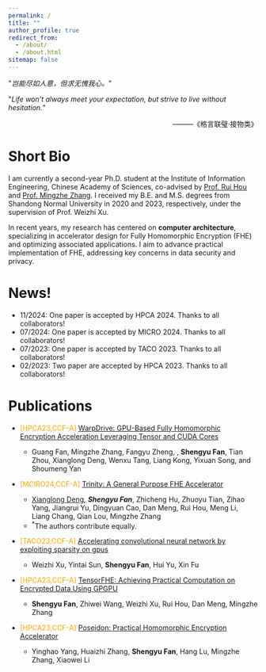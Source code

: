 ```yaml
---
permalink: /
title: ""
author_profile: true
redirect_from: 
  - /about/
  - /about.html
sitemap: false
---
```


"*岂能尽如人意，但求无愧我心。*"

"*Life won't always meet your expectation, but strive to live without hesitation.*"
<p style="text-align: right;">
                        ———《格言联璧·接物类》
</p>

Short Bio
=== 

<!-- Hi! I am currently a two-year Ph.D. student in Institute of Information Engineering, Chinese Academy of Sciences, co-advised by [Prof. Rui Hou](http://hourui-arch.net/) and [Prof. Mingzhe Zhang](https://mingzhe-zhang.github.io/). I received my B.E. and M.S. degree from the Shandong Normal University in 2020 and 2023, under the supervision of Prof. Weizhi Xu, respectively. -->
I am currently a second-year Ph.D. student at the Institute of Information Engineering, Chinese Academy of Sciences, co-advised by [Prof. Rui Hou](http://hourui-arch.net/) and [Prof. Mingzhe Zhang](https://mingzhe-zhang.github.io/). I received my B.E. and M.S. degrees from Shandong Normal University in 2020 and 2023, respectively, under the supervision of Prof. Weizhi Xu.

<!-- In recent years, my research interests lie in the domain of computer architecture, with a specialized focus on the design of accelerators for Fully Homomorphic Encryption (FHE) and the optimization of related FHE applications. -->
In recent years, my research has centered on **computer architecture**, specializing in accelerator design for Fully Homomorphic Encryption (FHE) and optimizing associated applications. I aim to advance practical implementation of FHE, addressing key concerns in data security and privacy.


News!
======
- 11/2024: One paper is accepted by HPCA 2024. Thanks to all collaborators!
- 07/2024: One paper is accepted by MICRO 2024. Thanks to all collaborators!
- 07/2023: One paper is accepted by TACO 2023. Thanks to all collaborators!
- 02/2023: Two paper are accepted by HPCA 2023. Thanks to all collaborators!
<!-- - 08/2022: One paper is accepted by INS 2022. Thanks to all collaborators! -->

Publications
======
- <span style="color:orange">[HPCA23,CCF-A] </span>
[WarpDrive: GPU-Based Fully Homomorphic Encryption Acceleration Leveraging Tensor and CUDA Cores](TBD)
  - Guang Fan, Mingzhe Zhang, Fangyu Zheng, , **Shengyu Fan**, Tian Zhou, Xianglong Deng, Wenxu Tang,
Liang Kong, Yixuan Song, and Shoumeng Yan

- <span style="color:orange">[MCIRO24,CCF-A] </span>
[Trinity: A General Purpose FHE Accelerator](TBD) 
  - [Xianglong Deng](https://xldeng-chn.github.io/)<sup>*</sup>, **Shengyu Fan**<sup>*</sup>, Zhicheng Hu,
Zhuoyu Tian, 
Zihao Yang, 
Jiangrui Yu, 
Dingyuan Cao, 
Dan Meng, 
Rui Hou, 
Meng Li, 
Liang Chang,
Qian Lou, 
Mingzhe Zhang
  - <sup>*</sup>The authors contribute equally.

- <span style="color:orange">[TACO23,CCF-A] </span>
[Accelerating convolutional neural network by exploiting sparsity on gpus](https://dl.acm.org/doi/full/10.1145/3600092) 
  - Weizhi Xu, Yintai Sun, **Shengyu Fan**, Hui Yu, Xin Fu

- <span style="color:orange">[HPCA23,CCF-A] </span>
[TensorFHE: Achieving Practical Computation on Encrypted Data Using GPGPU](https://ieeexplore.ieee.org/abstract/document/10071017/)
  - **Shengyu Fan**, Zhiwei Wang, Weizhi Xu, Rui Hou, Dan Meng, Mingzhe Zhang

- <span style="color:orange">[HPCA23,CCF-A] </span>
[Poseidon: Practical Homomorphic Encryption Accelerator](https://ieeexplore.ieee.org/abstract/document/10070984/)
  - Yinghao Yang, Huaizhi Zhang, **Shengyu Fan**, Hang Lu, Mingzhe Zhang, Xiaowei Li



<!-- 
- <span style="color:orange">[INS22, CCF-B] </span>
[Multi-attention deep neural network fusing character and word embedding for clinical and biomedical concept extraction](https://www.sciencedirect.com/science/article/abs/pii/S0020025522006831)
  - **Shengyu Fan**, Hui Yu, Xiaoya Cai, Yanfang Geng, Guangzhen Li, Weizhi Xu, Xia Wang, Yaping Yang -->


